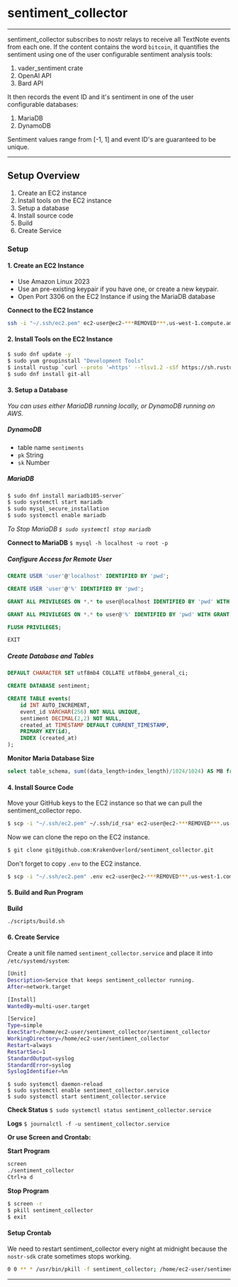 # sentiment_collector

---

sentiment_collector subscribes to nostr relays to receive all TextNote events from each one. If the content contains the word `bitcoin`, it quantifies the sentiment using one of the user configurable sentiment analysis tools:

1. vader_sentiment crate
1. OpenAI API
1. Bard API

It then records the event ID and it's sentiment in one of the user configurable databases:

1. MariaDB
1. DynamoDB

Sentiment values range from [-1, 1] and event ID's are guaranteed to be unique.

---

## Setup Overview

1. Create an EC2 instance
1. Install tools on the EC2 instance
1. Setup a database
1. Install source code
1. Build
1. Create Service

### Setup

#### 1. Create an EC2 Instance

- Use Amazon Linux 2023
- Use an pre-existing keypair if you have one, or create a new keypair.
- Open Port 3306 on the EC2 Instance if using the MariaDB database

 **Connect to the EC2 Instance**

```bash
ssh -i "~/.ssh/ec2.pem" ec2-user@ec2-***REMOVED***.us-west-1.compute.amazonaws.com
````

#### 2. Install Tools on the EC2 Instance


```bash
$ sudo dnf update -y
$ sudo yum groupinstall "Development Tools"
$ install rustup `curl --proto '=https' --tlsv1.2 -sSf https://sh.rustup.rs | sh`
$ sudo dnf install git-all
```

#### 3. Setup a Database

*You can uses either MariaDB running locally, or DynamoDB running on AWS.*

##### DynamoDB
- table name `sentiments`
- `pk` String
- `sk` Number

#####  MariaDB

```bash
$ sudo dnf install mariadb105-server`
$ sudo systemctl start mariadb
$ sudo mysql_secure_installation
$ sudo systemctl enable mariadb
```

*To Stop MariaDB `$ sudo systemctl stop mariadb`*

**Connect to MariaDB**
`$ mysql -h localhost -u root -p`

##### Configure Access for Remote User

```sql
CREATE USER 'user'@'localhost' IDENTIFIED BY 'pwd';

CREATE USER 'user'@'%' IDENTIFIED BY 'pwd';

GRANT ALL PRIVILEGES ON *.* to user@localhost IDENTIFIED BY 'pwd' WITH GRANT OPTION;

GRANT ALL PRIVILEGES ON *.* to user@'%' IDENTIFIED BY 'pwd' WITH GRANT OPTION;

FLUSH PRIVILEGES;

EXIT
```

##### Create Database and Tables

```sql
DEFAULT CHARACTER SET utf8mb4 COLLATE utf8mb4_general_ci;

CREATE DATABASE sentiment;

CREATE TABLE events(
    id INT AUTO_INCREMENT,
    event_id VARCHAR(256) NOT NULL UNIQUE,
    sentiment DECIMAL(2,2) NOT NULL,
    created_at TIMESTAMP DEFAULT CURRENT_TIMESTAMP,
    PRIMARY KEY(id),
    INDEX (created_at)
);
```

**Monitor Maria Database Size**

```sql
select table_schema, sum((data_length+index_length)/1024/1024) AS MB from information_schema.tables group by 1;`
```

#### 4. Install Source Code

Move your GitHub keys to the EC2 instance so that we can pull the sentiment_collector repo.

```bash
$ scp -i "~/.ssh/ec2.pem" ~/.ssh/id_rsa* ec2-user@ec2-***REMOVED***.us-west-1.compute.amazonaws.com:~/.ssh
```

Now we can clone the repo on the EC2 instance.

```bash
$ git clone git@github.com:KrakenOverlord/sentiment_collector.git
```

Don't forget to copy `.env` to the EC2 instance.

```bash
$ scp -i "~/.ssh/ec2.pem" .env ec2-user@ec2-***REMOVED***.us-west-1.compute.amazonaws.com:~/sentiment_collector

```

#### 5. Build and Run Program

**Build**

```bash
./scripts/build.sh
```

#### 6. Create Service

Create a unit file named `sentiment_collector.service` and place it into `/etc/systemd/system`: 

```bash
[Unit]
Description=Service that keeps sentiment_collector running.
After=network.target

[Install]
WantedBy=multi-user.target

[Service]
Type=simple
ExecStart=/home/ec2-user/sentiment_collector/sentiment_collector
WorkingDirectory=/home/ec2-user/sentiment_collector
Restart=always
RestartSec=1
StandardOutput=syslog
StandardError=syslog
SyslogIdentifier=%n
```

```
$ sudo systemctl daemon-reload
$ sudo systemctl enable sentiment_collector.service
$ sudo systemctl start sentiment_collector.service
```

**Check Status**
`$ sudo systemctl status sentiment_collector.service`

**Logs**
`$ journalctl -f -u sentiment_collector.service`

**Or use Screen and Crontab:**

**Start Program**

```bash
screen
./sentiment_collector
Ctrl+a d
```

**Stop Program**

```bash
$ screen -r
$ pkill sentiment_collector
$ exit
```

#### Setup Crontab
We need to restart sentiment_collector every night at midnight because the `nostr-sdk` crate sometimes stops working. 

```bash
0 0 ** * /usr/bin/pkill -f sentiment_collector; /home/ec2-user/sentiment_collector/sentiment_collector & &>/dev/null
```

---

